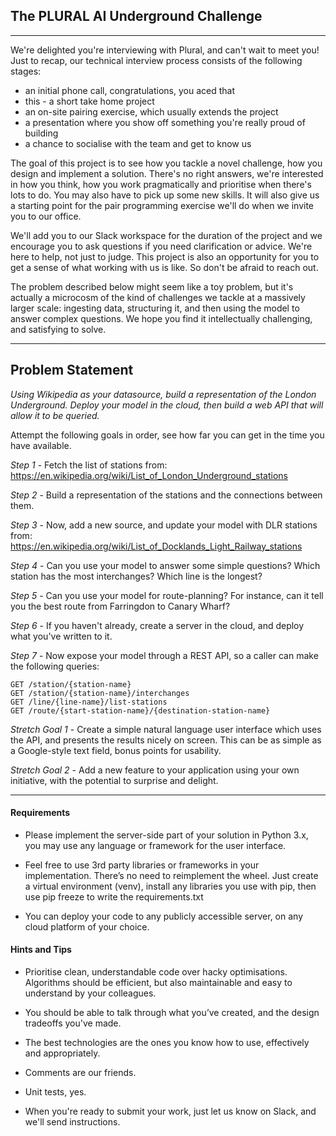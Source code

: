 ## The PLURAL AI Underground Challenge
---

We're delighted you're interviewing with Plural, and can't wait to meet you! Just to recap, our technical interview process consists of the following stages:

 * an initial phone call, congratulations, you aced that
 * this - a short take home project
 * an on-site pairing exercise, which usually extends the project
 * a presentation where you show off something you're really proud of building
 * a chance to socialise with the team and get to know us

The goal of this project is to see how you tackle a novel challenge, how you design and implement a solution. There's no right answers, we're interested in how you think, how you work pragmatically and prioritise when there's lots to do. You may also have to pick up some new skills. It will also give us a starting point for the pair programming exercise we'll do when we invite you to our office.

We'll add you to our Slack workspace for the duration of the project and we encourage you to ask questions if you need clarification or advice. We're here to help, not just to judge. This project is also an opportunity for you to get a sense of what working with us is like. So don't be afraid to reach out.

The problem described below might seem like a toy problem, but it's actually a microcosm of the kind of challenges we tackle at a massively larger scale: ingesting data, structuring it, and then using the model to answer complex questions. We hope you find it intellectually challenging, and satisfying to solve.

---

## Problem Statement

*Using Wikipedia as your datasource, build a representation of the London Underground. Deploy your model in the cloud, then build a web API that will allow it to be queried.*

Attempt the following goals in order, see how far you can get in the time you have available.

*Step 1* - Fetch the list of stations from:
https://en.wikipedia.org/wiki/List_of_London_Underground_stations

*Step 2* - Build a representation of the stations and the connections between them.

*Step 3* - Now, add a new source, and update your model with DLR stations from:
https://en.wikipedia.org/wiki/List_of_Docklands_Light_Railway_stations

*Step 4* - Can you use your model to answer some simple questions? Which station has the most interchanges? Which line is the longest?

*Step 5* - Can you use your model for route-planning? For instance, can it tell you the best route from Farringdon to Canary Wharf?

*Step 6* - If you haven't already, create a server in the cloud, and deploy what you've written to it.

*Step 7* - Now expose your model through a REST API, so a caller can make the following queries:

    GET /station/{station-name}
    GET /station/{station-name}/interchanges
    GET /line/{line-name}/list-stations
    GET /route/{start-station-name}/{destination-station-name}

*Stretch Goal 1* - Create a simple natural language user interface which uses the API, and presents the results nicely on screen. This can be as simple as a Google-style text field, bonus points for usability.

*Stretch Goal 2* - Add a new feature to your application using your own initiative, with the potential to surprise and delight.

---

#### Requirements

* Please implement the server-side part of your solution in Python 3.x, you may use any language or framework for the user interface.

* Feel free to use 3rd party libraries or frameworks in your implementation. There’s no need to reimplement the wheel. Just create a virtual environment (venv), install any libraries you use with pip, then use pip freeze to write the requirements.txt

* You can deploy your code to any publicly accessible server, on any cloud platform of your choice.


#### Hints and Tips

* Prioritise clean, understandable code over hacky optimisations. Algorithms should be efficient, but also maintainable and easy to understand by your colleagues.

* You should be able to talk through what you’ve created, and the design tradeoffs you've made.

* The best technologies are the ones you know how to use, effectively and appropriately.

* Comments are our friends.

* Unit tests, yes.

* When you're ready to submit your work, just let us know on Slack, and we'll send instructions.
